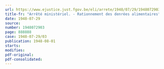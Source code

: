 ```yaml
---
url: https://www.ejustice.just.fgov.be/eli/arrete/1948/07/29/1948072903/justel
title-fr: "Arrêté ministériel. - Rationnement des denrées alimentaires"
date: 1948-07-29
source:
number: 1948072903
page: 888888
case: 1948-07-29/03
publication: 1948-08-01
starts:
modifies:
pdf-original:
pdf-consolidated:
---
```


